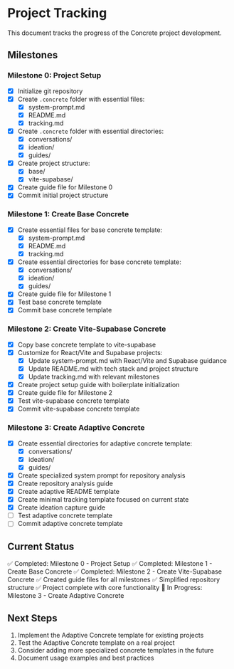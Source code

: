 # Project Tracking

This document tracks the progress of the Concrete project development.

## Milestones

### Milestone 0: Project Setup
- [x] Initialize git repository
- [x] Create `.concrete` folder with essential files:
  - [x] system-prompt.md
  - [x] README.md
  - [x] tracking.md
- [x] Create `.concrete` folder with essential directories:
  - [x] conversations/
  - [x] ideation/
  - [x] guides/
- [x] Create project structure:
  - [x] base/
  - [x] vite-supabase/
- [x] Create guide file for Milestone 0
- [x] Commit initial project structure

### Milestone 1: Create Base Concrete
- [x] Create essential files for base concrete template:
  - [x] system-prompt.md
  - [x] README.md
  - [x] tracking.md
- [x] Create essential directories for base concrete template:
  - [x] conversations/
  - [x] ideation/
  - [x] guides/
- [x] Create guide file for Milestone 1
- [x] Test base concrete template
- [x] Commit base concrete template

### Milestone 2: Create Vite-Supabase Concrete
- [x] Copy base concrete template to vite-supabase
- [x] Customize for React/Vite and Supabase projects:
  - [x] Update system-prompt.md with React/Vite and Supabase guidance
  - [x] Update README.md with tech stack and project structure
  - [x] Update tracking.md with relevant milestones
- [x] Create project setup guide with boilerplate initialization
- [x] Create guide file for Milestone 2
- [x] Test vite-supabase concrete template
- [x] Commit vite-supabase concrete template

### Milestone 3: Create Adaptive Concrete
- [x] Create essential directories for adaptive concrete template:
  - [x] conversations/
  - [x] ideation/
  - [x] guides/
- [x] Create specialized system prompt for repository analysis
- [x] Create repository analysis guide
- [x] Create adaptive README template
- [x] Create minimal tracking template focused on current state
- [x] Create ideation capture guide
- [ ] Test adaptive concrete template
- [ ] Commit adaptive concrete template

## Current Status

✅ Completed: Milestone 0 - Project Setup
✅ Completed: Milestone 1 - Create Base Concrete
✅ Completed: Milestone 2 - Create Vite-Supabase Concrete
✅ Created guide files for all milestones
✅ Simplified repository structure
✅ Project complete with core functionality
🔄 In Progress: Milestone 3 - Create Adaptive Concrete

## Next Steps

1. Implement the Adaptive Concrete template for existing projects
2. Test the Adaptive Concrete template on a real project
3. Consider adding more specialized concrete templates in the future
4. Document usage examples and best practices 
